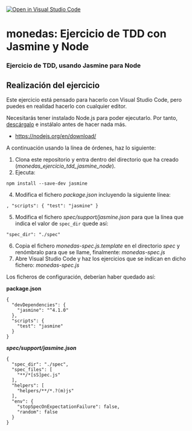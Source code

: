 [![Open in Visual Studio Code](https://classroom.github.com/assets/open-in-vscode-c66648af7eb3fe8bc4f294546bfd86ef473780cde1dea487d3c4ff354943c9ae.svg)](https://classroom.github.com/online_ide?assignment_repo_id=7802448&assignment_repo_type=AssignmentRepo)
# monedas: Ejercicio de TDD con Jasmine y Node
### Ejercicio de TDD, usando Jasmine para Node

## Realización del ejercicio
Este ejercicio está pensado para hacerlo con Visual Studio Code, pero puedes en realidad hacerlo con cualquier editor.

Necesitarás tener instalado Node.js para poder ejecutarlo. Por tanto, [descárgalo](https://nodejs.org/en/download/) e instálalo antes de hacer nada más.

* https://nodejs.org/en/download/

A continuación usando la línea de órdenes, haz lo siguiente:

1. Clona este repositorio y entra dentro del directorio que ha creado (*monedas_ejercicio_tdd_jasmine_node*).
2. Ejecuta: 

```npm install --save-dev jasmine```

4. Modifica el fichero *package.json* incluyendo la siguiente línea:

```, "scripts": { "test": "jasmine" }```

5.  Modifica el fichero  *spec/support/jasmine.json* para que la línea que indica el valor de ```spec_dir``` quede así:


```"spec_dir": "./spec"```

6. Copia el fichero *monedas-spec.js.template* en el directorio *spec* y renómbralo para que se llame, finalmente: *monedas-spec.js*
7. Abre Visual Studio Code y haz los ejercicios que se indican en dicho fichero: *monedas-spec.js*


Los ficheros de configuración, deberían haber quedado así:

**package.json**

```
{
  "devDependencies": {
    "jasmine": "^4.1.0"
  },
  "scripts": {
    "test": "jasmine"
  }
}
```

***spec/support/jasmine.json***
```
{
  "spec_dir": "./spec",
  "spec_files": [
    "**/*[sS]pec.js"
  ],
  "helpers": [
    "helpers/**/*.?(m)js"
  ],
  "env": {
    "stopSpecOnExpectationFailure": false,
    "random": false
  }
}
```